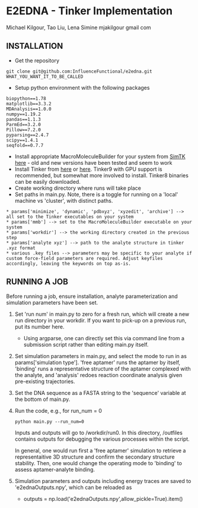 # E2EDNA - Tinker Implementation

Michael Kilgour, Tao Liu, Lena Simine
mjakilgour gmail com

## INSTALLATION
* Get the repository
```
git clone git@github.com:InfluenceFunctional/e2edna.git WHAT_YOU_WANT_IT_TO_BE_CALLED
```
* Setup python environment with the following packages
```
biopython==1.78
matplotlib==3.3.2
MDAnalysis==1.0.0
numpy==1.19.2
pandas==1.1.3
ParmEd==3.2.0
Pillow==7.2.0
pyparsing==2.4.7
scipy==1.4.1
seqfold==0.7.7
```
* Install appropriate MacroMoleculeBuilder for your system from [SimTK here](https://simtk.org/projects/rnatoolbox) - old and new versions have been tested and seem to work
* Install Tinker from [here](https://github.com/tinkertools) or [here](https://dasher.wustl.edu/tinker/). Tinker9 with GPU support is recommended, but somewhat more involved to install. Tinker8 binaries can be easily downloaded.
* Create working directory where runs will take place
* Set paths in main.py. Note, there is a toggle for running on a 'local' machine vs 'cluster', with distinct paths.
```
* params['minimize', 'dynamic', 'pdbxyz', 'xyzedit', 'archive'] --> all set to the Tinker executables on your system
* params['mmb'] --> set to the MacroMoleculeBuilder executable on your system
* params['workdir'] --> the working directory created in the previous step
* params['analyte xyz'] --> path to the analyte structure in tinker .xyz format
* various .key files --> parameters may be specific to your analyte if custom force-field parameters are required. Adjust keyfiles accordingly, leaving the keywords on top as-is.
```
	
## RUNNING A JOB
Before running a job, ensure installation, analyte parameterization and simulation parameters have been set.
1. Set 'run num' in main.py to zero for a fresh run, which will create a new run directory in your workdir. If you want to pick-up on a previous run, put its number here. 
   - Using argparse, one can directly set this via command line from a submission script rather than editing main.py itself.
2. Set simulation parameters in main.py, and select the mode to run in as params['simulation type']. 'free aptamer' runs the aptamer by itself, 'binding' runs a representative structure of the aptamer complexed with the analyte, and 'analysis' redoes reaction coordinate analysis given pre-existing trajectories.
4. Set the DNA sequence as a FASTA string to the 'sequence' variable at the bottom of main.py.
5. Run the code, e.g., for run_num = 0
   ```
   python main.py --run_num=0
   ```
   Inputs and outputs will go to /workdir/run0. In this directory, /outfiles contains outputs for debugging the various processes within the script.

   In general, one would run first a 'free aptamer' simulation to retrieve a representaitive 3D structure and confirm the secondary structure stability. 
   Then, one would change the operating mode to 'binding' to assess aptamer-analyte binding.
6. Simulation parameters and outputs including energy traces are saved to 'e2ednaOutputs.npy', which can be reloaded as
   - outputs = np.load('e2ednaOutputs.npy',allow_pickle=True).item()